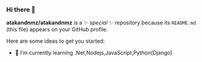 ### Hi there 👋


**atakandnmz/atakandnmz** is a ✨ _special_ ✨ repository because its `README.md` (this file) appears on your GitHub profile.

Here are some ideas to get you started:

- 🌱 I’m currently learning .Net,Nodejs,JavaScript,Python(Django)

